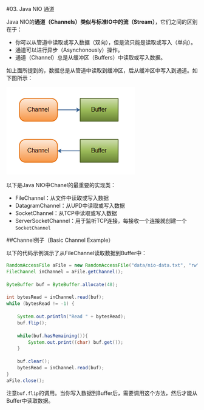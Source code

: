 #03. Java NIO 通道

Java NIO的**通道（Channels）**类似与标准IO中的**流（Stream）**，它们之间的区别在于：

* 你可以从管道中读取或写入数据（双向），但是流只能是读取或写入（单向）。
* 通道可以进行异步（Asynchonously）操作。
* 通道（Channel）总是从缓冲区（Buffers）中读取或写入数据。

如上面所提到的，数据总是从管道中读取到缓冲区，后从缓冲区中写入到通道。如下图所示：

![Java NIO: Channels read data into Buffers, and Buffers write data into Channels](images/overview-channels-buffers.png)

 以下是Java NIO中Chanel的最重要的实现类：

* FileChannel：从文件中读取或写入数据
* DatagramChannel：从UPD中读取或写入数据
* SocketChannel：从TCP中读取或写入数据
* ServerSocketChannel：用于监听TCP连接，每接收一个连接就创建一个`SocketChannel`

##Channel例子（Basic Channel Example）

以下的代码示例演示了从FileChannel读取数据到Buffer中：

```Java
RandomAccessFile aFile = new RandomAccessFile("data/nio-data.txt", "rw");
FileChannel inChannel = aFile.getChannel();

ByteBuffer buf = ByteBuffer.allocate(48);

int bytesRead = inChannel.read(buf);
while (bytesRead != -1) {

	System.out.println("Read " + bytesRead);
	buf.flip();

	while(buf.hasRemaining()){
	    System.out.print((char) buf.get());
	}

	buf.clear();
	bytesRead = inChannel.read(buf);
}
aFile.close();
```
  
注意`buf.flip`的调用。当你写入数据到Buffer后，需要调用这个方法，然后才能从Buffer中读取数据。
